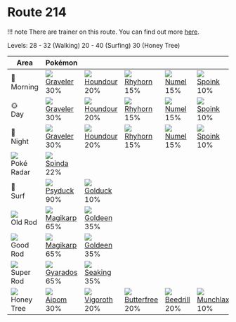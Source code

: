# Route 214

!!! note
    There are trainer on this route. You can find out more [here](/trainer_changes/route_214/).

Levels: 28 - 32 (Walking) 20 - 40 (Surfing) 30 (Honey Tree)

Area                           | Pokémon                           | &nbsp;                            | &nbsp;                            | &nbsp;                            | &nbsp;                            | &nbsp;                            
---                            | ---                               | ---                               | ---                               | ---                               | ---                               | ---                               
🌅<br>Morning                   | ![][075]<br> [Graveler]<br> 30%  | ![][228]<br> [Houndour]<br> 20%  | ![][111]<br> [Rhyhorn]<br> 15%   | ![][322]<br> [Numel]<br> 15%     | ![][325]<br> [Spoink]<br> 10%    | ![][331]<br> [Cacnea]<br> 10%    
🌞<br>Day                       | ![][075]<br> [Graveler]<br> 30%  | ![][228]<br> [Houndour]<br> 20%  | ![][111]<br> [Rhyhorn]<br> 15%   | ![][322]<br> [Numel]<br> 15%     | ![][325]<br> [Spoink]<br> 10%    | ![][331]<br> [Cacnea]<br> 10%    
🌙<br>Night                     | ![][075]<br> [Graveler]<br> 30%  | ![][228]<br> [Houndour]<br> 20%  | ![][111]<br> [Rhyhorn]<br> 15%   | ![][322]<br> [Numel]<br> 15%     | ![][325]<br> [Spoink]<br> 10%    | ![][331]<br> [Cacnea]<br> 10%    
![][poke-radar]<br> Poké Radar | ![][327]<br> [Spinda]<br> 22%    
🌊<br> Surf                     | ![][054]<br> [Psyduck]<br> 90%   | ![][055]<br> [Golduck]<br> 10%   
![][old-rod]<br> Old Rod       | ![][129]<br> [Magikarp]<br> 65%  | ![][118]<br> [Goldeen]<br> 35%   
![][good-rod]<br> Good Rod     | ![][129]<br> [Magikarp]<br> 65%  | ![][118]<br> [Goldeen]<br> 35%   
![][super-rod]<br> Super Rod   | ![][130]<br> [Gyarados]<br> 65%  | ![][119]<br> [Seaking]<br> 35%   
![][honey]<br> Honey Tree      | ![][190]<br> [Aipom]<br> 30%     | ![][288]<br> [Vigoroth]<br> 20%  | ![][012]<br> [Butterfree]<br> 20%| ![][015]<br> [Beedrill]<br> 20%  | ![][446]<br> [Munchlax]<br> 10%  


[Butterfree]: /pokemon_changes/012/
[Beedrill]: /pokemon_changes/015/
[Psyduck]: /pokemon_changes/054/
[Golduck]: /pokemon_changes/055/
[Graveler]: /pokemon_changes/075/
[Rhyhorn]: /pokemon_changes/111/
[Goldeen]: /pokemon_changes/118/
[Seaking]: /pokemon_changes/119/
[Magikarp]: /pokemon_changes/129/
[Gyarados]: /pokemon_changes/130/
[Aipom]: /pokemon_changes/190/
[Houndour]: /pokemon_changes/228/
[Vigoroth]: /pokemon_changes/288/
[Numel]: /pokemon_changes/322/
[Spoink]: /pokemon_changes/325/
[Spinda]: /pokemon_changes/327/
[Cacnea]: /pokemon_changes/331/
[Munchlax]: /pokemon_changes/446/
[good-rod]: /img/items/good-rod.png
[honey]: /img/items/honey.png
[old-rod]: /img/items/old-rod.png
[poke-radar]: /img/items/poke-radar.png
[super-rod]: /img/items/super-rod.png
[012]: /img/pokemon/012.png
[015]: /img/pokemon/015.png
[054]: /img/pokemon/054.png
[055]: /img/pokemon/055.png
[075]: /img/pokemon/075.png
[111]: /img/pokemon/111.png
[118]: /img/pokemon/118.png
[119]: /img/pokemon/119.png
[129]: /img/pokemon/129.png
[130]: /img/pokemon/130.png
[190]: /img/pokemon/190.png
[228]: /img/pokemon/228.png
[288]: /img/pokemon/288.png
[322]: /img/pokemon/322.png
[325]: /img/pokemon/325.png
[327]: /img/pokemon/327.png
[331]: /img/pokemon/331.png
[446]: /img/pokemon/446.png
